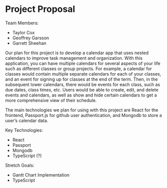 # Project Proposal

Team Members:



* Taylor Cox
* Geoffrey Garsson
* Garrett Sheehan

Our plan for this project is to develop a calendar app that uses nested calendars to improve task management and organization. With this application, you can have multiple calendars for several aspects of your life such as different classes or group projects. For example, a calendar for classes would contain multiple separate calendars for each of your classes, and an event for signing up for classes at the end of the term. Then, in the subsequent lower calendars, there would be events for each class, such as due dates, class times, etc. Users would be able to create, edit, and delete events and calendars, as well as show and hide certain calendars to get a more comprehensive view of their schedule.

The main technologies we plan for using with this project are React for the frontend, Passport.js for github user authentication, and Mongodb to store a user’s calendar data.

Key Technologies:



* React
* Passport
* Mongodb
* TypeScript (?)

Stretch Goals:



* Gantt Chart Implementation
* TypeScript
